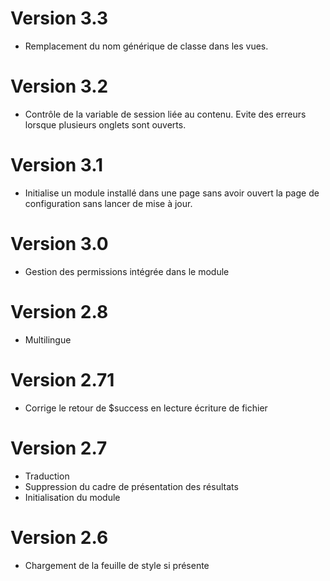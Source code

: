 # Version 3.3
- Remplacement du nom générique de classe dans les vues.
# Version 3.2
- Contrôle de la variable de session liée au contenu. Evite des erreurs lorsque plusieurs onglets sont ouverts.
# Version 3.1
- Initialise un module installé dans une page sans avoir ouvert la page de configuration sans lancer de mise à jour.
# Version 3.0
- Gestion des permissions intégrée dans le module
# Version 2.8
- Multilingue
# Version 2.71
- Corrige le retour de $success  en lecture écriture de fichier
# Version 2.7 
- Traduction
- Suppression du cadre de présentation des résultats
- Initialisation du module
# Version 2.6
- Chargement de la feuille de style si présente